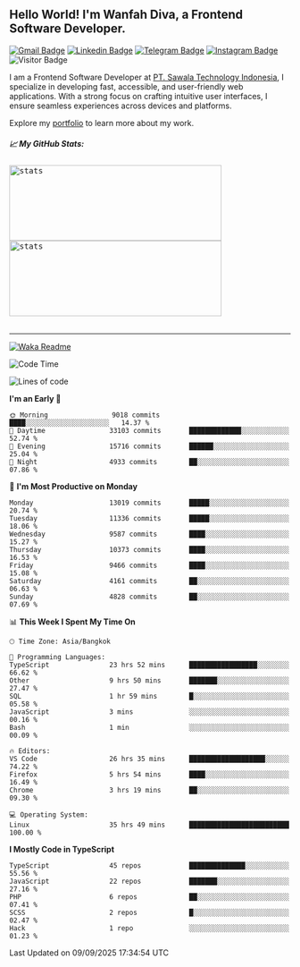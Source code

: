 ## Hello World! I'm Wanfah Diva, a Frontend Software Developer.

[![Gmail Badge](https://img.shields.io/badge/-Gmail-white?style=plastic&logo=Gmail&link=mailto:aditputrafirmansyah@gmail.com)](mailto:wanfahdivaa@gmail.com)
[![Linkedin Badge](https://img.shields.io/badge/-LinkedIn-blue?style=plastic&logo=Linkedin&link=https://www.linkedin.com/in/aditputrafirmansyah/)](https://www.linkedin.com/in/wanfahdiva/)
[![Telegram Badge](https://img.shields.io/badge/-Telegram-blue?style=plastic&logo=telegram&link=https://t.me/Adithya_13)](https://t.me/wanfahdiva)
[![Instagram Badge](https://img.shields.io/badge/-Instagram-white?style=plastic&logo=instagram&link=https://www.instagram.com/adithya_firmansyahputra/)](https://www.instagram.com/wnfhdva/)
![Visitor Badge](https://visitor-badge.laobi.icu/badge?page_id=wanfahdiva.wanfahdiva)

<p>
I am a Frontend Software Developer at <a href="https://sawala.tech" target="_blank">PT. Sawala Technology Indonesia</a>, I specialize in developing fast, accessible, and user-friendly web applications. With a strong focus on crafting intuitive user interfaces, I ensure seamless experiences across devices and platforms.

Explore my <a href="http://wanfahdiva-com.vercel.app/" target="_blank">portfolio</a> to learn more about my work.
</p>

<h5 align="left">
  
📈 **My GitHub Stats:**

</h5>

<div align="left">
<kbd>
  <img height="135em" width="380em" alt="stats" src="https://github-readme-stats-salesp07.vercel.app/api?username=wanfahdiva&count_private=true&show_icons=true&theme=react&rank_icon=github&border_radius=10&hide_title=true"></kbd>
</kbd>
<kbd>
    <img height="135em" width="380em" alt="stats" src="https://github-readme-activity-graph.vercel.app/graph?username=wanfahdiva&theme=react&hide_title=true"></kbd>
</div>

<br />

---

[![Waka Readme](https://github.com/wanfahdiva/wanfahdiva/actions/workflows/waka.yml/badge.svg)](https://github.com/wanfahdiva/wanfahdiva/actions/workflows/waka.yml)

<!--START_SECTION:waka-->
![Code Time](http://img.shields.io/badge/Code%20Time-2%2C415%20hrs%206%20mins-blue)

![Lines of code](https://img.shields.io/badge/From%20Hello%20World%20I%27ve%20Written-22.2%20million%20lines%20of%20code-blue)

**I'm an Early 🐤** 

```text
🌞 Morning                9018 commits        ████░░░░░░░░░░░░░░░░░░░░░   14.37 % 
🌆 Daytime                33103 commits       █████████████░░░░░░░░░░░░   52.74 % 
🌃 Evening                15716 commits       ██████░░░░░░░░░░░░░░░░░░░   25.04 % 
🌙 Night                  4933 commits        ██░░░░░░░░░░░░░░░░░░░░░░░   07.86 % 
```
📅 **I'm Most Productive on Monday** 

```text
Monday                   13019 commits       █████░░░░░░░░░░░░░░░░░░░░   20.74 % 
Tuesday                  11336 commits       █████░░░░░░░░░░░░░░░░░░░░   18.06 % 
Wednesday                9587 commits        ████░░░░░░░░░░░░░░░░░░░░░   15.27 % 
Thursday                 10373 commits       ████░░░░░░░░░░░░░░░░░░░░░   16.53 % 
Friday                   9466 commits        ████░░░░░░░░░░░░░░░░░░░░░   15.08 % 
Saturday                 4161 commits        ██░░░░░░░░░░░░░░░░░░░░░░░   06.63 % 
Sunday                   4828 commits        ██░░░░░░░░░░░░░░░░░░░░░░░   07.69 % 
```


📊 **This Week I Spent My Time On** 

```text
🕑︎ Time Zone: Asia/Bangkok

💬 Programming Languages: 
TypeScript               23 hrs 52 mins      █████████████████░░░░░░░░   66.62 % 
Other                    9 hrs 50 mins       ███████░░░░░░░░░░░░░░░░░░   27.47 % 
SQL                      1 hr 59 mins        █░░░░░░░░░░░░░░░░░░░░░░░░   05.58 % 
JavaScript               3 mins              ░░░░░░░░░░░░░░░░░░░░░░░░░   00.16 % 
Bash                     1 min               ░░░░░░░░░░░░░░░░░░░░░░░░░   00.09 % 

🔥 Editors: 
VS Code                  26 hrs 35 mins      ███████████████████░░░░░░   74.22 % 
Firefox                  5 hrs 54 mins       ████░░░░░░░░░░░░░░░░░░░░░   16.49 % 
Chrome                   3 hrs 19 mins       ██░░░░░░░░░░░░░░░░░░░░░░░   09.30 % 

💻 Operating System: 
Linux                    35 hrs 49 mins      █████████████████████████   100.00 % 
```

**I Mostly Code in TypeScript** 

```text
TypeScript               45 repos            ██████████████░░░░░░░░░░░   55.56 % 
JavaScript               22 repos            ███████░░░░░░░░░░░░░░░░░░   27.16 % 
PHP                      6 repos             ██░░░░░░░░░░░░░░░░░░░░░░░   07.41 % 
SCSS                     2 repos             █░░░░░░░░░░░░░░░░░░░░░░░░   02.47 % 
Hack                     1 repo              ░░░░░░░░░░░░░░░░░░░░░░░░░   01.23 % 
```




 Last Updated on 09/09/2025 17:34:54 UTC
<!--END_SECTION:waka-->
